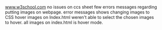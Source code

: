 www.w3school.com
no issues on ccs sheet
few errors messages regarding putting images on webpage. error messages shows changing images to CSS
hover images on Index.html weren't able to select the chosen images to hover. all images on index.html is hover mode.
